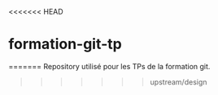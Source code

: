 <<<<<<< HEAD
# formation-git-tp
=======
Repository utilisé pour les TPs de la formation git.
>>>>>>> upstream/design
